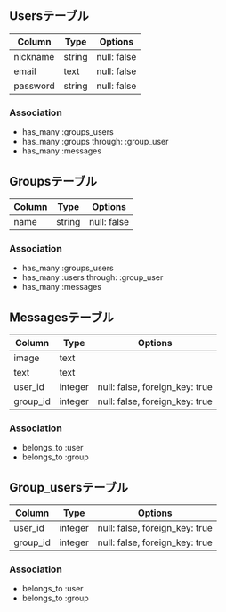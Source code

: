 ## Usersテーブル

|Column|Type|Options|
|------|----|-------|
|nickname|string|null: false|
|email|text|null: false|
|password|string|null: false|

### Association
- has_many :groups_users
- has_many :groups through: :group_user
- has_many :messages

## Groupsテーブル

|Column|Type|Options|
|------|----|-------|
|name|string|null: false|

### Association
- has_many :groups_users
- has_many :users through: :group_user
- has_many :messages

## Messagesテーブル

|Column|Type|Options|
|------|----|-------|
|image|text||
|text|text||
|user_id|integer|null: false, foreign_key: true|
|group_id|integer|null: false, foreign_key: true|

### Association
- belongs_to :user
- belongs_to :group

## Group_usersテーブル

|Column|Type|Options|
|------|----|-------|
|user_id|integer|null: false, foreign_key: true|
|group_id|integer|null: false, foreign_key: true|

### Association
- belongs_to :user
- belongs_to :group
